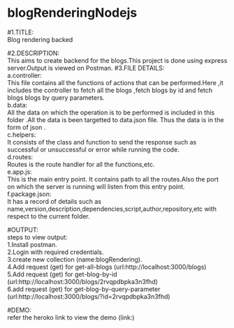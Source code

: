 # blogRenderingNodejs

#1.TITLE:\
 Blog rendering backed

#2.DESCRIPTION: \
 This aims to create backend for the blogs.This project is done using express server.Output is viewed on Postman.
#3.FILE DETAILS:\
 a.controller:\
 This file contains all the functions of actions that can be performed.Here ,it includes the controller to fetch all the blogs ,fetch blogs by id and fetch blogs blogs by query parameters.\
 b.data:\
 All the data on which the operation is to be performed is included in this folder .All the data is been targetted to data.json file. Thus the data is in the form of json .\
 c.helpers:\
 It consists of the class and function to send the response such as successful or unsuccessful or error while running the code.\
 d.routes:\
 Routes is the route handler for all the functions,etc. \
 e.app.js:\
 This is the main entry point. It contains path to all the routes.Also the port on which the server is running will listen from this entry point.\
 f.package.json:\
 It has a record of details such as name,version,description,dependencies,script,author,repository,etc with respect to the current folder.

#OUTPUT:\
steps to view output:\
1.Install postman.\
2.Login with required credentials.\
3.create new collection (name:blogRendering).\
4.Add request (get) for get-all-blogs (url:http://localhost:3000/blogs) \
5.Add request (get) for get-blog-by-id (url:http://localhost:3000/blogs/2rvqpdbpka3n3fhd) \
6.add request (get) for get-blog-by-query-parameter (url:http://localhost:3000/blogs/?id=2rvqpdbpka3n3fhd)

#DEMO:\
refer the heroko link to view the demo (link:)
